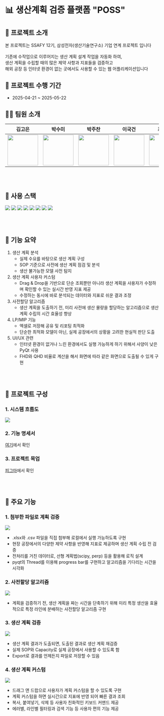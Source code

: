 # 📊 생산계획 검증 플랫폼 "POSS"

## 📂 프로젝트 소개
본 프로젝트는 SSAFY 12기, 삼성전자(생산기술연구소) 기업 연계 프로젝트 입니다 <br><br>
기존에 수작업으로 이루어지는 생산 계획 설계 작업을 자동화 하여, <br>
생산 계획을 수립할 때의 많은 제약 사항과 지표들을 검증하고 <br>
해외 공장 등 인터넷 환경이 없는 곳에서도 사용할 수 있는 웹 어플리케이션입니다 <br>

## 📅 프로젝트 수행 기간
- 2025-04-21 ~ 2025-05-22

## 🧑‍🚀 팀원 소개

|                             김고은                             |                              박수미                           |                             박주찬                              |                             이국건                            |                            최은진                               |                            최유정                            
| :-------------------------------------------------------------------------------------------: | :-------------------------------------------------------------------------------------------: | :----------------------------------------------------------------------------------------------: | :------------------------------------------------------------------------------------------: | :---------------------------------------------------------------------------------------------: | :-----------------------------------------------------------------------------------------------: |
| <img src="https://github.com/user-attachments/assets/ad2f896b-b3bd-43a7-ba0c-f7070b0aa188" width="100" height="100"> | <img src="https://secure.gravatar.com/avatar/5fe0b115865ecc60ccb67be965001aec9dad030047b6c637f56192d63d8c097a?s=1600&d=identicon" width="100" height="100"> | <img src="https://secure.gravatar.com/avatar/06f3973709d03d11b1afc119be856d713bde049f846aca023f157502fd6b884e?s=1600&d=identicon" width="100" height="100"> | <img src="https://secure.gravatar.com/avatar/73cfd003a12ce57f0c5274da1cf012317658e750575c33ff6e3cf48f43a4f2cf?s=1600&d=identicon" width="100" height="100"> | <img src="https://github.com/user-attachments/assets/a6c14a53-26ec-4980-a81c-6b89c439e1bb" width="100" height="100"> | <img src="https://secure.gravatar.com/avatar/6f3940d0790743c62c0641050bfa950f04d527e31f47adafac747a5b614440f4?s=1600&d=identicon" width="100" height="100"> |

<br><br>
## 🔧 사용 스택
<img src="https://img.shields.io/badge/python-3776AB?style=for-the-badge&logo=python&logoColor=white">
<img src="https://img.shields.io/badge/PyQt-3776AB?style=for-the-badge&logoColor=white">
<img src="https://img.shields.io/badge/PyInstaller-3776AB?style=for-the-badge&logoColor=white">
<img src="https://img.shields.io/badge/pandas-150458?style=for-the-badge&logo=pandas&logoColor=white">
<img src="https://img.shields.io/badge/numpy-013243?style=for-the-badge&logo=numpy&logoColor=white">
<img src="https://img.shields.io/badge/matplotlib-013243?style=for-the-badge&logoColor=white">
<img src="https://img.shields.io/badge/scipy-8CAAE6?style=for-the-badge&logo=scipy&logoColor=white">
<img src="https://img.shields.io/badge/pulp-FFAE1A?style=for-the-badge&logoColor=white">

<br><br>
## 📢 기능 요약

1. 생산 계획 분석
    - 실제 수요를 바탕으로 생산 계획 구성
    - SOP 기준으로 사전에 생산 계획 점검 및 분석
    - 생산 불가능한 모델 사전 탐지
2. 생산 계획 사용자 커스텀
    - Drag & Drop을 기반으로 단순 조회뿐만 아니라 생산 계획을 사용자가 수정하며 확인할 수 있는 실시간 반영 지표 제공
    - 수정하는 동시에 바로 분석되는 데이터와 지표로 쉬운 결과 조정 
3. 사전할당 알고리즘
    - 생산 계획을 도출하기 전, 미리 사전에 생산 물량을 할당하는 알고리즘으로 생산 계획 수립의 시간 효율성 향상
4. LP/MIP 기능
    - 엑셀로 저장해 공유 및 리포팅 최적화
    - 단순한 최적화 모델이 아닌, 실제 공장에서의 상황을 고려한 현실적 판단 도출
5. UI/UX 관련
    - 인터넷 환경이 없거나 느린 환경에서도 실행 가능하게 하기 위해서 사양이 낮은 PyQt 사용
    - FHD와 QHD 비율로 계산을 해서 화면에 따라 같은 화면으로 도출될 수 있게 구현

<br><br>
## 🎁 프로젝트 구성

### 1. 시스템 흐름도
<img src="https://github.com/user-attachments/assets/71300ed0-0bb9-48bf-8276-95fac51568d0">

### 2. 기능 명세서
[여기](https://steady-elf-917.notion.site/1e310b2e3d6b8180b073efc8b2976081?pvs=4)에서 확인

### 3. 프로젝트 목업
[피그마](https://www.figma.com/design/Yry2l3ZdsffmFtATkF6GNF/S107-%EC%99%80%EC%9D%B4%EC%96%B4%ED%94%84%EB%A0%88%EC%9E%84?node-id=0-1&t=2p2h4bctCItjWjV9-1)에서 확인

<br><br>
## 🌈 주요 기능

### 1. 첨부한 파일로 계획 검증
<img src="https://github.com/user-attachments/assets/eb67a26b-d1ab-48db-b10d-375b2fe257e9"/>

- .xlsx와 .csv 파일을 직접 첨부해 로컬에서 실행 가능하도록 구현
- 현장 공장에서의 다양한 제약 사항을 반영해 지표로 제공하며 생산 계획 수립 전 검증
- 전처리를 거친 데이터로, 선형 계획법(scipy, perp) 등을 활용해 로직 설계
- pyqt의 Thread를 이용해 progress bar를 구현하고 알고리즘을 기다리는 시간을 시각화 

### 2. 사전할당 알고리즘
<img src="https://github.com/user-attachments/assets/28655ca6-f402-4d44-b536-43aa6b8cb9d4"/>

- 계획을 검증하기 전, 생산 계획을 짜는 시간을 단축하기 위해 미리 특정 생산을 효율적으로 특정 라인에 분배하는 사전할당 알고리즘 구현

### 3. 생산 계획 검증
<img src="https://github.com/user-attachments/assets/a67b38f9-7cc8-4ea6-be5e-c3064913701e"/>

- 생산 계획 결과가 도출되면, 도출된 결과로 생산 계획 재검증
- 실제 SOP와 Capacity로 실제 공장에서 사용할 수 있도록 함
- Export로 결과를 언제든지 파일로 저장할 수 있음

### 4. 생산 계획 커스텀
<img src="https://github.com/user-attachments/assets/50293fc6-9c15-48b7-952d-07537bb9afdd"/>

- 드래그 앤 드랍으로 사용자가 계획 커스텀을 할 수 있도록 구현
- 계획 커스텀을 하면 실시간으로 지표에 반영 되어 빠른 결과 조회
- 복사, 붙여넣기, 삭제 등 사용자 친화적인 키보드 커맨드 제공
- 에러별, 라인별 필터링과 검색 기능 등 사용자 편의 기능 제공